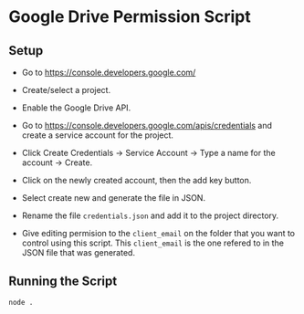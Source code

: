 # Google Drive Permission Script

## Setup

- Go to https://console.developers.google.com/

- Create/select a project.

- Enable the Google Drive API.

- Go to https://console.developers.google.com/apis/credentials and create a service account for the project.

- Click Create Credentials -> Service Account -> Type a name for the account -> Create.

- Click on the newly created account, then the add key button.

- Select create new and generate the file in JSON.

- Rename the file `credentials.json` and add it to the project directory.

- Give editing permision to the `client_email` on the folder that you want to control using this script. This `client_email` is the one refered to in the JSON file that was generated.

## Running the Script

```bash
node .
```
